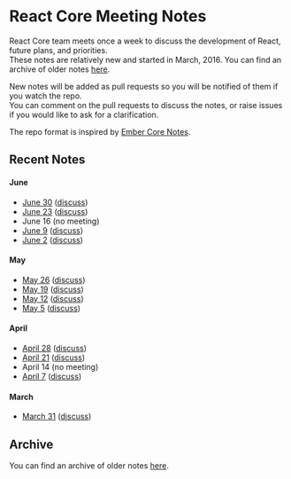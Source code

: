 # React Core Meeting Notes

React Core team meets once a week to discuss the development of React, future plans, and priorities.  
These notes are relatively new and started in March, 2016. You can find an archive of older notes [here](https://discuss.reactjs.org/c/meeting-notes).

New notes will be added as pull requests so you will be notified of them if you watch the repo.  
You can comment on the pull requests to discuss the notes, or raise issues if you would like to ask for a clarification.

The repo format is inspired by [Ember Core Notes](https://github.com/emberjs/core-notes).

## Recent Notes

#### June

* [June 30](https://github.com/reactjs/core-notes/blob/master/2016-06/june-30.md) ([discuss](https://github.com/reactjs/core-notes/pull/22))
* [June 23](https://github.com/reactjs/core-notes/blob/master/2016-06/june-23.md) ([discuss](https://github.com/reactjs/core-notes/pull/21))
* June 16 (no meeting)
* [June 9](https://github.com/reactjs/core-notes/blob/master/2016-06/june-09.md) ([discuss](https://github.com/reactjs/core-notes/pull/19))
* [June 2](https://github.com/reactjs/core-notes/blob/master/2016-06/june-02.md) ([discuss](https://github.com/reactjs/core-notes/pull/18))

#### May

* [May 26](https://github.com/reactjs/core-notes/blob/master/2016-05/may-26.md) ([discuss](https://github.com/reactjs/core-notes/pull/17))
* [May 19](https://github.com/reactjs/core-notes/blob/master/2016-05/may-19.md) ([discuss](https://github.com/reactjs/core-notes/pull/15))
* [May 12](https://github.com/reactjs/core-notes/blob/master/2016-05/may-12.md) ([discuss](https://github.com/reactjs/core-notes/pull/14))
* [May 5](https://github.com/reactjs/core-notes/blob/master/2016-05/may-05.md) ([discuss](https://github.com/reactjs/core-notes/pull/13))

#### April

* [April 28](https://github.com/reactjs/core-notes/blob/master/2016-04/april-28.md) ([discuss](https://github.com/reactjs/core-notes/pull/10))
* [April 21](https://github.com/reactjs/core-notes/blob/master/2016-04/april-21.md) ([discuss](https://github.com/reactjs/core-notes/pull/8))
* April 14 (no meeting)
* [April 7](https://github.com/reactjs/core-notes/blob/master/2016-04/april-07.md) ([discuss](https://github.com/reactjs/core-notes/pull/3))

#### March

* [March 31](https://github.com/reactjs/core-notes/blob/master/2016-03/march-31.md) ([discuss](https://github.com/reactjs/core-notes/pull/1))

## Archive

You can find an archive of older notes [here](https://discuss.reactjs.org/c/meeting-notes).
